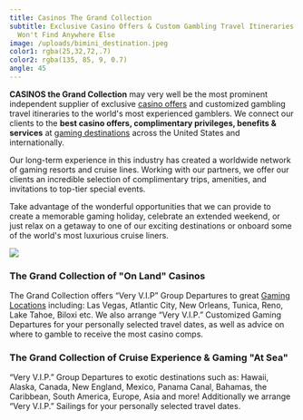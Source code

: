```yaml
---
title: Casinos The Grand Collection
subtitle: Exclusive Casino Offers & Custom Gambling Travel Itineraries That You
  Won't Find Anywhere Else
image: /uploads/bimini_destination.jpeg
color1: rgba(25,32,72,.7)
color2: rgba(135, 85, 9, 0.7)
angle: 45
---
```

**CASINOS the Grand Collection** may very well be the most prominent independent supplier of exclusive [casino offers](/news) and customized gambling travel itineraries to the world's most experienced gamblers. We connect our clients to the **best casino offers, complimentary privileges, benefits & services** at [gaming destinations](/casinos) across the United States and internationally.

Our long-term experience in this industry has created a worldwide network of gaming resorts and cruise lines. Working with our partners, we offer our clients an incredible selection of complimentary trips, amenities, and invitations to top-tier special events.

Take advantage of the wonderful opportunities that we can provide to create a memorable gaming holiday, celebrate an extended weekend, or just relax on a getaway to one of our exciting destinations or onboard some of the world's most luxurious cruise liners.

![](/uploads/banner-home-199e358dff13760b46a31f1e19cd0d774fc2d578c8c9565fcd212127370a3875.jpg)

### The Grand Collection of "On Land" Casinos

The Grand Collection offers “Very V.I.P” Group Departures to great [Gaming Locations](/casinos) including: Las Vegas, Atlantic City, New Orleans, Tunica, Reno, Lake Tahoe, Biloxi etc. We also arrange “Very V.I.P.” Customized Gaming Departures for your personally selected travel dates, as well as advice on where to gamble to receive the most casino comps.

### The Grand Collection of Cruise Experience & Gaming "At Sea"

“Very V.I.P.” Group Departures to exotic destinations such as: Hawaii, Alaska, Canada, New England, Mexico, Panama Canal, Bahamas, the Caribbean, South America, Europe, Asia and more! Additionally we arrange “Very V.I.P.” Sailings for your personally selected travel dates.